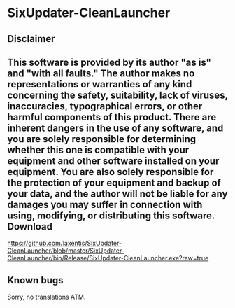 SixUpdater-CleanLauncher
========================
Disclaimer
----------
This software is provided by its author "as is" and "with all faults."
The author makes no representations or warranties of any kind concerning the safety, suitability, lack of viruses, inaccuracies, typographical errors, or other harmful components of this product.
There are inherent dangers in the use of any software, and you are solely responsible for determining whether this one is compatible with your equipment and other software installed on your equipment.
You are also solely responsible for the protection of your equipment and backup of your data, and the author will not be liable for any damages you may suffer in connection with using, modifying, or distributing this software.
Download
--------
https://github.com/laxentis/SixUpdater-CleanLauncher/blob/master/SixUpdater-CleanLauncher/bin/Release/SixUpdater-CleanLauncher.exe?raw=true

Known bugs
----------
Sorry, no translations ATM.
